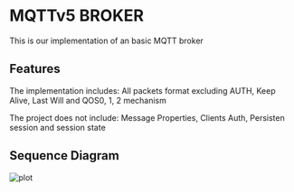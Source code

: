 # MQTTv5 BROKER

This is our implementation of an basic MQTT broker

## Features

The implementation includes: All packets format excluding AUTH, Keep Alive, Last Will
and QOS0, 1, 2 mechanism

The project does not include: Message Properties, Clients Auth, Persisten session and session state

## Sequence Diagram

![plot](main/sequence_diagram.png)


